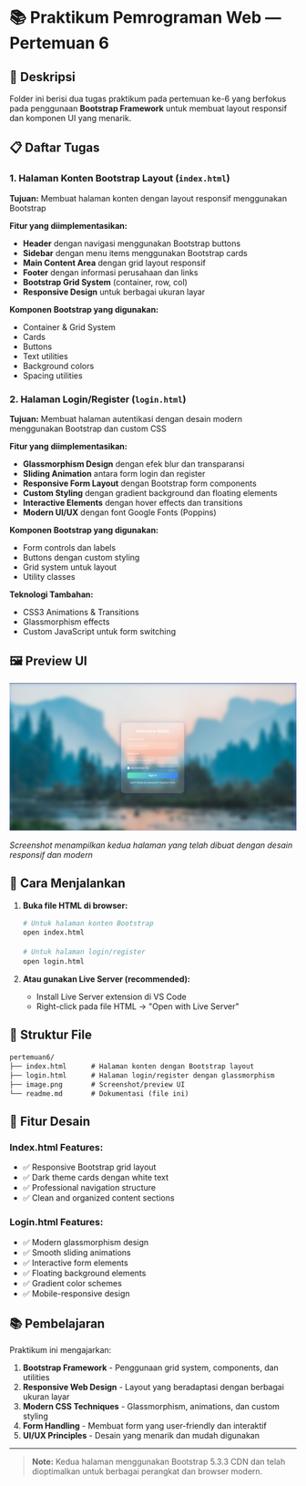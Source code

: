 # 📚 Praktikum Pemrograman Web — Pertemuan 6

## 📖 Deskripsi
Folder ini berisi dua tugas praktikum pada pertemuan ke-6 yang berfokus pada penggunaan **Bootstrap Framework** untuk membuat layout responsif dan komponen UI yang menarik.

## 📋 Daftar Tugas

### 1. Halaman Konten Bootstrap Layout (`index.html`)
**Tujuan:** Membuat halaman konten dengan layout responsif menggunakan Bootstrap

**Fitur yang diimplementasikan:**
- **Header** dengan navigasi menggunakan Bootstrap buttons
- **Sidebar** dengan menu items menggunakan Bootstrap cards
- **Main Content Area** dengan grid layout responsif
- **Footer** dengan informasi perusahaan dan links
- **Bootstrap Grid System** (container, row, col)
- **Responsive Design** untuk berbagai ukuran layar

**Komponen Bootstrap yang digunakan:**
- Container & Grid System
- Cards
- Buttons
- Text utilities
- Background colors
- Spacing utilities

### 2. Halaman Login/Register (`login.html`)
**Tujuan:** Membuat halaman autentikasi dengan desain modern menggunakan Bootstrap dan custom CSS

**Fitur yang diimplementasikan:**
- **Glassmorphism Design** dengan efek blur dan transparansi
- **Sliding Animation** antara form login dan register
- **Responsive Form Layout** dengan Bootstrap form components
- **Custom Styling** dengan gradient background dan floating elements
- **Interactive Elements** dengan hover effects dan transitions
- **Modern UI/UX** dengan font Google Fonts (Poppins)

**Komponen Bootstrap yang digunakan:**
- Form controls dan labels
- Buttons dengan custom styling
- Grid system untuk layout
- Utility classes

**Teknologi Tambahan:**
- CSS3 Animations & Transitions
- Glassmorphism effects
- Custom JavaScript untuk form switching

## 🖼️ Preview UI
![UI Preview](image.png)

*Screenshot menampilkan kedua halaman yang telah dibuat dengan desain responsif dan modern*

## 🚀 Cara Menjalankan

1. **Buka file HTML di browser:**
   ```bash
   # Untuk halaman konten Bootstrap
   open index.html
   
   # Untuk halaman login/register
   open login.html
   ```

2. **Atau gunakan Live Server (recommended):**
   - Install Live Server extension di VS Code
   - Right-click pada file HTML → "Open with Live Server"

## 📁 Struktur File
```
pertemuan6/
├── index.html      # Halaman konten dengan Bootstrap layout
├── login.html      # Halaman login/register dengan glassmorphism
├── image.png       # Screenshot/preview UI
└── readme.md       # Dokumentasi (file ini)
```

## 🎨 Fitur Desain

### Index.html Features:
- ✅ Responsive Bootstrap grid layout
- ✅ Dark theme cards dengan white text
- ✅ Professional navigation structure
- ✅ Clean and organized content sections

### Login.html Features:
- ✅ Modern glassmorphism design
- ✅ Smooth sliding animations
- ✅ Interactive form elements
- ✅ Floating background elements
- ✅ Gradient color schemes
- ✅ Mobile-responsive design

## 📚 Pembelajaran

Praktikum ini mengajarkan:
1. **Bootstrap Framework** - Penggunaan grid system, components, dan utilities
2. **Responsive Web Design** - Layout yang beradaptasi dengan berbagai ukuran layar
3. **Modern CSS Techniques** - Glassmorphism, animations, dan custom styling
4. **Form Handling** - Membuat form yang user-friendly dan interaktif
5. **UI/UX Principles** - Desain yang menarik dan mudah digunakan

---

> **Note:** Kedua halaman menggunakan Bootstrap 5.3.3 CDN dan telah dioptimalkan untuk berbagai perangkat dan browser modern.
